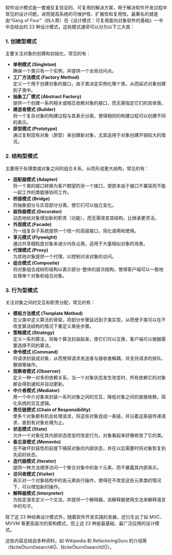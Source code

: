 软件设计模式是一套被反复验证的、可复用的解决方案，用于解决软件开发过程中常见的设计问题，进而提高系统的可维护性、扩展性和复用性。最著名的就是由“Gang of Four”（四人帮）在《设计模式：可复用面向对象软件的基础》一书中总结出的 23 种设计模式，这些模式通常可以分为以下三大类：

### 1. 创建型模式
主要关注对象的创建和初始化，常见的有：
- **单例模式 (Singleton)**  
  确保一个类只有一个实例，并提供一个全局访问点。
- **工厂方法模式 (Factory Method)**  
  定义一个用于创建对象的接口，由子类决定实例化哪个类，从而延迟对象创建到子类中。
- **抽象工厂模式 (Abstract Factory)**  
  提供一个创建一系列相关或相互依赖对象的接口，而无需指定它们的具体类。
- **建造者模式 (Builder)**  
  将一个复杂对象的构建过程与其表示分离，使得相同的构建过程可以创建不同的表示。
- **原型模式 (Prototype)**  
  通过复制现有对象（原型）来创建新对象，尤其适用于对象创建开销较大的情况。

### 2. 结构型模式
主要用于处理类或对象之间的组合关系，从而形成更大结构，常见的有：
- **适配器模式 (Adapter)**  
  将一个类的接口转换为客户期望的另一个接口，使原本由于接口不兼容而不能一起工作的类能够协同工作。
- **桥接模式 (Bridge)**  
  将抽象部分与实现部分分离，使它们可以独立变化。
- **装饰器模式 (Decorator)**  
  动态地给对象增加新的职责（功能），而无需改变其结构，比继承更灵活。
- **外观模式 (Facade)**  
  为一组复杂子系统提供一个统一的高层接口，简化调用和使用。
- **享元模式 (Flyweight)**  
  通过共享细粒度对象来减少内存占用，适用于大量相似对象的场景。
- **代理模式 (Proxy)**  
  为其他对象提供一个代理，以控制对该对象的访问。
- **组合模式 (Composite)**  
  将对象组合成树形结构以表示部分-整体的层次结构，使得客户端可以一致地处理单个对象和组合对象。

### 3. 行为型模式
关注对象之间的交互和职责分配，常见的有：
- **模板方法模式 (Template Method)**  
  在父类中定义算法的骨架，将部分步骤延迟到子类实现，从而使子类可以在不改变算法结构的情况下重定义某些步骤。
- **策略模式 (Strategy)**  
  定义一系列算法，将每个算法封装起来，使它们可以互换，客户端可以根据需要选择不同的算法。
- **命令模式 (Command)**  
  将请求封装成对象，从而使得请求发送者与接收者解耦，并支持请求的排队、撤销等操作。
- **观察者模式 (Observer)**  
  定义一种一对多的依赖关系，当一个对象状态发生改变时，所有依赖它的对象都会得到通知并自动更新。
- **中介者模式 (Mediator)**  
  用一个中介对象来封装一系列对象之间的交互，降低对象之间的直接依赖，简化系统的交互逻辑。
- **责任链模式 (Chain of Responsibility)**  
  使多个对象都有机会处理请求，将这些对象连成一条链，并沿着这条链传递请求，直到有对象处理为止。
- **状态模式 (State)**  
  允许一个对象在其内部状态改变时改变行为，对象看起来好像修改了它的类。
- **备忘录模式 (Memento)**  
  在不破坏封装性的前提下捕获对象的内部状态，并在以后需要时将对象恢复到先前的状态。
- **迭代器模式 (Iterator)**  
  提供一种方法顺序访问一个聚合对象中的各个元素，而不暴露其内部表示。
- **访问者模式 (Visitor)**  
  表示对一个对象结构中的各元素执行操作，使得在不改变这些元素类的情况下，可以增加新的操作。
- **解释器模式 (Interpreter)**  
  为给定语言定义一个文法，并提供一个解释器，该解释器使用文法来解释语言中的句子。

除了这 23 种经典设计模式外，随着软件开发实践的发展，还衍生出了如 MVC、MVVM 等更高层次的架构模式，但上述 23 种是最基础、最广泛应用的设计模式。

这些内容总结自多种资料，如 Wikipedia 和 RefactoringGuru 的介绍等（citeturn0search8、citeturn0search0）。